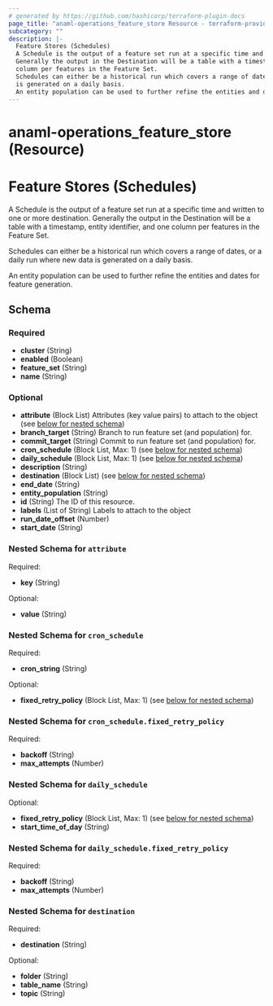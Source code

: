 ```yaml
---
# generated by https://github.com/hashicorp/terraform-plugin-docs
page_title: "anaml-operations_feature_store Resource - terraform-provider-anaml-operations"
subcategory: ""
description: |-
  Feature Stores (Schedules)
  A Schedule is the output of a feature set run at a specific time and written to one or more destination.
  Generally the output in the Destination will be a table with a timestamp, entity identifier, and one
  column per features in the Feature Set.
  Schedules can either be a historical run which covers a range of dates, or a daily run where new data
  is generated on a daily basis.
  An entity population can be used to further refine the entities and dates for feature generation.
---
```


# anaml-operations_feature_store (Resource)

# Feature Stores (Schedules)

A Schedule is the output of a feature set run at a specific time and written to one or more destination.
Generally the output in the Destination will be a table with a timestamp, entity identifier, and one
column per features in the Feature Set.

Schedules can either be a historical run which covers a range of dates, or a daily run where new data
is generated on a daily basis.

An entity population can be used to further refine the entities and dates for feature generation.



<!-- schema generated by tfplugindocs -->
## Schema

### Required

- **cluster** (String)
- **enabled** (Boolean)
- **feature_set** (String)
- **name** (String)

### Optional

- **attribute** (Block List) Attributes (key value pairs) to attach to the object (see [below for nested schema](#nestedblock--attribute))
- **branch_target** (String) Branch to run feature set (and population) for.
- **commit_target** (String) Commit to run feature set (and population) for.
- **cron_schedule** (Block List, Max: 1) (see [below for nested schema](#nestedblock--cron_schedule))
- **daily_schedule** (Block List, Max: 1) (see [below for nested schema](#nestedblock--daily_schedule))
- **description** (String)
- **destination** (Block List) (see [below for nested schema](#nestedblock--destination))
- **end_date** (String)
- **entity_population** (String)
- **id** (String) The ID of this resource.
- **labels** (List of String) Labels to attach to the object
- **run_date_offset** (Number)
- **start_date** (String)

<a id="nestedblock--attribute"></a>
### Nested Schema for `attribute`

Required:

- **key** (String)

Optional:

- **value** (String)


<a id="nestedblock--cron_schedule"></a>
### Nested Schema for `cron_schedule`

Required:

- **cron_string** (String)

Optional:

- **fixed_retry_policy** (Block List, Max: 1) (see [below for nested schema](#nestedblock--cron_schedule--fixed_retry_policy))

<a id="nestedblock--cron_schedule--fixed_retry_policy"></a>
### Nested Schema for `cron_schedule.fixed_retry_policy`

Required:

- **backoff** (String)
- **max_attempts** (Number)



<a id="nestedblock--daily_schedule"></a>
### Nested Schema for `daily_schedule`

Optional:

- **fixed_retry_policy** (Block List, Max: 1) (see [below for nested schema](#nestedblock--daily_schedule--fixed_retry_policy))
- **start_time_of_day** (String)

<a id="nestedblock--daily_schedule--fixed_retry_policy"></a>
### Nested Schema for `daily_schedule.fixed_retry_policy`

Required:

- **backoff** (String)
- **max_attempts** (Number)



<a id="nestedblock--destination"></a>
### Nested Schema for `destination`

Required:

- **destination** (String)

Optional:

- **folder** (String)
- **table_name** (String)
- **topic** (String)


